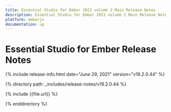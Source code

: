 ```yaml
---
title: Essential Studio for Ember 2021 volume 2 Main Release Notes  
description: Essential Studio for Ember 2021 volume 2 Main Release Notes  
platform: emberjs
documentation: ug
---
```


# Essential Studio for Ember  Release Notes  

{% include release-info.html date="June 29, 2021"  version="v19.2.0.44" %} 


{% directory path: _includes/release-notes/v19.2.0.44 %}

{% include {{file.url}} %}

{% enddirectory %}